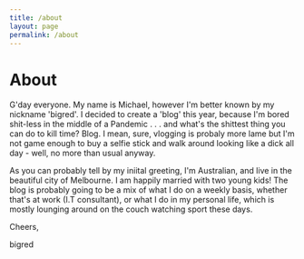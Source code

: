 ```yaml
---
title: /about
layout: page
permalink: /about
---
```


# About

G'day everyone. My name is Michael, however I'm better known by my nickname 'bigred'. I decided to create a 'blog' this year, because I'm bored shit-less in the middle of a Pandemic . . . and what's the shittest thing you can do to kill time? Blog. I mean, sure, vlogging is probaly more lame but I'm not game enough to buy a selfie stick and walk around looking like a dick all day - well, no more than usual anyway.

As you can probably tell by my iniital greeting, I'm Australian, and live in the beautiful city of Melbourne. I am happily married with two young kids! The blog is probably going to be a mix of what I do on a weekly basis, whether that's at work (I.T consultant), or what I do in my personal life, which is mostly lounging around on the couch watching sport these days.

Cheers,

bigred
